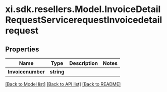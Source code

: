 # xi.sdk.resellers.Model.InvoiceDetailRequestServicerequestInvoicedetailrequest

## Properties

Name | Type | Description | Notes
------------ | ------------- | ------------- | -------------
**Invoicenumber** | **string** |  | 

[[Back to Model list]](../README.md#documentation-for-models) [[Back to API list]](../README.md#documentation-for-api-endpoints) [[Back to README]](../README.md)

